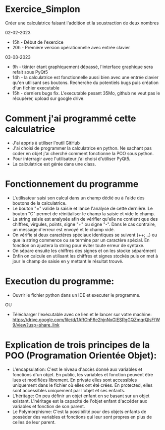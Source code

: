 # Exercice_Simplon
Créer une calculatrice faisant l'addition et la soustraction de deux nombres

02-02-2023  
- 15h - Début de l'exercice
- 20h - Première version opérationnelle avec entrée clavier

03-03-2023
- 9h  - tkinter étant graphiquement dépassé, l'interface graphique sera refait sous PyQt5
- 14h - la calculatrice est fonctionnelle aussi bien avec une entrée clavier qu'en utilisant ses boutons. Recherche du potentiels bugs puis création d'un fichier executable
- 15h - derniers bugs fix. L'executable pesant 35Mo, github ne veut pas le récupérer, upload sur google drive.

# Comment j'ai programmé cette calculatrice
- J'ai appris à utiliser l'outil GitHub
- J'ai choisi de programmer la calculatrice en python. Ne sachant pas coder en objet j'ai cherché comment fonctionne la POO sous python.
- Pour interragir avec l'utilisateur j'ai choisi d'utiliser PyQt5.
- La calculatrice est gérée dans une class.

# Fonctionnement du programme
- L'utilisateur saisi son calcul dans un champ dédié ou à l'aide des boutons de la calculatrice.
- Le bouton "=" valide la saisie et lance l'analyse de cette dernière. Le bouton "C" permet de réinitialiser le champ la saisie et vide le champ.
- La string saisie est analysée afin de vérifier qu'elle ne contient que des chiffres, virgules, points, signe "+" ou signe "-". Dans le cas contraire, un message d'erreur est envoyé et le champ vidé.
- On vérifie si deux caractères spéciaux identiques se suivent (++; ..) ou que la string commence ou se termine par un caractère spécial. En fonction on ajustera la string pour éviter toute erreur de syntaxe.
- On sépare ensuite les chiffres des signes et on les stocke séparément
- Enfin on calcule en utilisant les chiffres et signes stockés puis on met à jour le champ de saisie en y mettant le résultat trouvé.

# Execution du programme:
- Ouvrir le fichier python dans un IDE et executer le programme.

OU

- Télécharger l'exécutable avec ce lien et le lancer sur votre machine: https://drive.google.com/file/d/1AROhF6e2hjnNxGIESRgGQZmqrQlsFfW9/view?usp=share_link

# Explication de trois principes de la POO (Programation Orientée Objet):
- L'encapsulation: C'est le niveau d'accès donné aux variables et fonctions d'un objet. En public, les variables et fonction peuvent être lues et modifiées librement. En private elles sont accessibles uniquement dans le fichier où elles ont été crées. En protected, elles sont accessibles uniquement par l'objet et ses enfants.
- L'héritage: On peu définir un objet enfant en se basant sur un objet existant. L'héritage est la capacité de l'objet enfant d'accéder aux variables et fonction de son parent.
- Le Polymorphisme: C'est la possibilité pour des objets enfants de posséder des variables et fonctions qui leur sont propres en plus de celles de leur parent.
